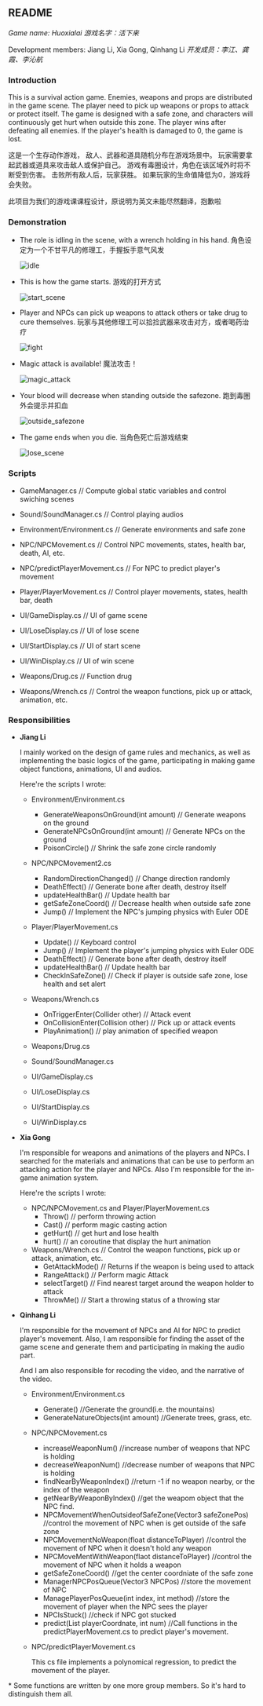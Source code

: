 ## README

*Game name: Huoxialai*   *游戏名字：活下来* 

Development members: Jiang Li, Xia Gong, Qinhang Li   *开发成员：李江、龚霞、李沁航*

### Introduction

This is a survival action game. Enemies, weapons and props are distributed in the game scene. The player need to pick up weapons or props to attack or protect itself. The game is designed with a safe zone, and characters will continuously get hurt when outside this zone. The player wins after defeating all enemies. If the player's health is damaged to 0, the game is lost.

这是一个生存动作游戏， 敌人、武器和道具随机分布在游戏场景中。 玩家需要拿起武器或道具来攻击敌人或保护自己。 游戏有毒圈设计，角色在该区域外时将不断受到伤害。 击败所有敌人后，玩家获胜。 如果玩家的生命值降低为0，游戏将会失败。

此项目为我们的游戏课课程设计，原说明为英文未能尽然翻译，抱歉啦

### Demonstration

* The role is idling in the scene, with a wrench holding in his hand.  角色设定为一个不甘平凡的修理工，手握扳手意气风发

  ![idle](https://github.com/RiverLeeGitHub/Huoxialai-Survival-Game/blob/master/DemoRecordings/idle.gif)

* This is how the game starts.   游戏的打开方式

  ![start_scene](https://github.com/RiverLeeGitHub/Huoxialai-Survival-Game/blob/master/DemoRecordings/start_scene.gif)

* Player and NPCs can pick up weapons to attack others or take drug to cure themselves.  玩家与其他修理工可以拾捡武器来攻击对方，或者喝药治疗

  ![fight](https://github.com/RiverLeeGitHub/Huoxialai-Survival-Game/blob/master/DemoRecordings/fight.gif)

* Magic attack is available!  魔法攻击！

  ![magic_attack](https://github.com/RiverLeeGitHub/Huoxialai-Survival-Game/blob/master/DemoRecordings/magic_attack.gif)

* Your blood will decrease when standing outside the safezone.  跑到毒圈外会提示并扣血

  ![outside_safezone](https://github.com/RiverLeeGitHub/Huoxialai-Survival-Game/blob/master/DemoRecordings/outside_safezone.gif)

* The game ends when you die.  当角色死亡后游戏结束

  ![lose_scene](https://github.com/RiverLeeGitHub/Huoxialai-Survival-Game/blob/master/DemoRecordings/lose_scene.gif)

  

### Scripts

* GameManager.cs  // Compute global static variables and control swiching scenes
* Sound/SoundManager.cs  // Control playing audios

* Environment/Environment.cs  // Generate environments and safe zone

* NPC/NPCMovement.cs  // Control NPC movements, states, health bar, death, AI, etc.

* NPC/predictPlayerMovement.cs  // For NPC to predict player's movement
* Player/PlayerMovement.cs  // Control player movements, states, health bar, death
* UI/GameDisplay.cs  // UI of game scene
* UI/LoseDisplay.cs  // UI of lose scene
* UI/StartDisplay.cs  // UI of start scene
* UI/WinDisplay.cs  // UI of win scene
* Weapons/Drug.cs  // Function drug
* Weapons/Wrench.cs  // Control the weapon functions, pick up or attack, animation, etc.

### Responsibilities

* **Jiang Li**

  I mainly worked on the design of game rules and mechanics, as well as implementing the basic logics of the game, participating in making game object functions, animations, UI and audios.

  Here're the scripts I wrote:

  * Environment/Environment.cs
    * GenerateWeaponsOnGround(int amount)  // Generate weapons on the ground
    * GenerateNPCsOnGround(int amount)  // Generate NPCs on the ground
    * PoisonCircle()  // Shrink the safe zone circle randomly
  * NPC/NPCMovement2.cs
    * RandomDirectionChanged()  // Change direction randomly
    * DeathEffect()  // Generate bone after death, destroy itself
    * updateHealthBar()  // Update health bar
    * getSafeZoneCoord()  // Decrease health when outside safe zone
    * Jump()  // Implement the NPC's jumping physics with Euler ODE
    
  * Player/PlayerMovement.cs
      * Update()  // Keyboard control
      * Jump()  // Implement the player's jumping physics with Euler ODE
      * DeathEffect()  // Generate bone after death, destroy itself
      * updateHealthBar()  // Update health bar
      * CheckInSafeZone()  // Check if player is outside safe zone, lose health and set alert
  * Weapons/Wrench.cs
    * OnTriggerEnter(Collider other)  // Attack event
    * OnCollisionEnter(Collision other)  // Pick up or attack events
    * PlayAnimation()  // play animation of specified weapon
  * Weapons/Drug.cs
  * Sound/SoundManager.cs
  * UI/GameDisplay.cs
  * UI/LoseDisplay.cs
  * UI/StartDisplay.cs
  * UI/WinDisplay.cs
  
* **Xia Gong**

  I'm responsible for weapons and animations of the players and NPCs. I searched for the materials and animations that can be use to perform an attacking action for the player and NPCs. Also I'm responsible for the in-game animation system.

  Here're the scripts I wrote:

  * NPC/NPCMovement.cs  and Player/PlayerMovement.cs
    * Throw() // perform throwing action
    * Cast() // perform magic casting action
    * getHurt() // get hurt and lose health
    * hurt() // an coroutine that display the hurt animation
  * Weapons/Wrench.cs  // Control the weapon functions, pick up or attack, animation, etc.
    * GetAttackMode() // Returns if the weapon is being  used to attack
    * RangeAttack() // Perform magic Attack
    * selectTarget() // Find nearest target around the weapon holder to attack
    * ThrowMe() // Start a throwing status of a throwing star
  
* **Qinhang Li**

    I'm responsible for the movement of NPCs and AI for NPC to predict player's movement.  Also, I am responsible for finding the asset of the game scene and generate them and participating in making the audio part. 

    And I am also responsible for recoding the video, and the narrative of the video.

    * Environment/Environment.cs
      
      *  Generate() //Generate the ground(i.e. the mountains)
      *  GenerateNatureObjects(int amount) //Generate trees, grass, etc.
      
    * NPC/NPCMovement.cs

      * increaseWeaponNum() //increase number of weapons that NPC is holding
      * decreaseWeaponNum() //decrease number of weapons that NPC is holding
      * findNearByWeaponIndex() //return -1 if no weapon nearby, or the index of the weapon
      * getNearByWeaponByIndex() //get the weapom object that the NPC find.
      * NPCMovementWhenOutsideofSafeZone(Vector3 safeZonePos) //control the movement of NPC when is get outside of the safe zone
      * NPCMovementNoWeapon(float distanceToPlayer) //control the movement of NPC when it doesn't hold any weapon
      * NPCMoveMentWithWeapon(flaot distanceToPlayer) //control the movement of NPC when it holds a weapon
      * getSafeZoneCoord() //get the center coordniate of the safe zone
      * ManagerNPCPosQueue(Vector3 NPCPos) //store the movement of NPC
      * ManagePlayerPosQueue(int index, int method) //store the movement of player when the NPC sees the player
      * NPCIsStuck() //check if NPC got stucked
      * predict(List<float> playerCoordnate, int num) //Call functions in the predictPlayerMovement.cs to predict player's movement.

    * NPC/predictPlayerMovement.cs

      This cs file implements a polynomical regression, to predict the movement of the player.



\* Some functions are written by one more group members. So it's hard to distinguish them all.